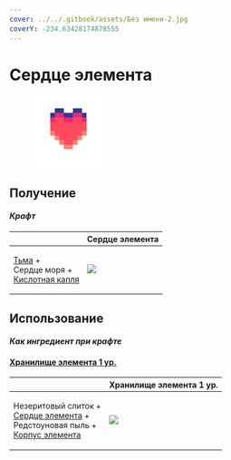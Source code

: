 ```yaml
---
cover: ../../.gitbook/assets/Без имени-2.jpg
coverY: -234.63428174878555
---
```


# Сердце элемента

<figure><img src="../../.gitbook/assets/item_life_128.png" alt=""><figcaption></figcaption></figure>

## Получение

#### _Крафт_

|                                                                                               | Сердце элемента                           |
| --------------------------------------------------------------------------------------------- | ----------------------------------------- |
| <p><a href="dark.md">Тьма</a> +<br>Сердце моря +<br><a href="acid.md">Кислотная капля</a></p> | ![](../../.gitbook/assets/item\_life.png) |

## Использование

#### _Как ингредиент при крафте_

#### [Хранилище элемента 1 ур.](item\_storage\_cell\_1k.md)

|                                                                                                                                                          | Хранилище элемента 1 ур.                               |
| -------------------------------------------------------------------------------------------------------------------------------------------------------- | ------------------------------------------------------ |
| <p>Незеритовый слиток +<br><a href="item_life.md">Сердце элемента</a> +<br>Редстоуновая пыль +<br><a href="item_cell_housing.md">Корпус элемента</a></p> | ![](../../.gitbook/assets/item\_storage\_cell\_1k.png) |
